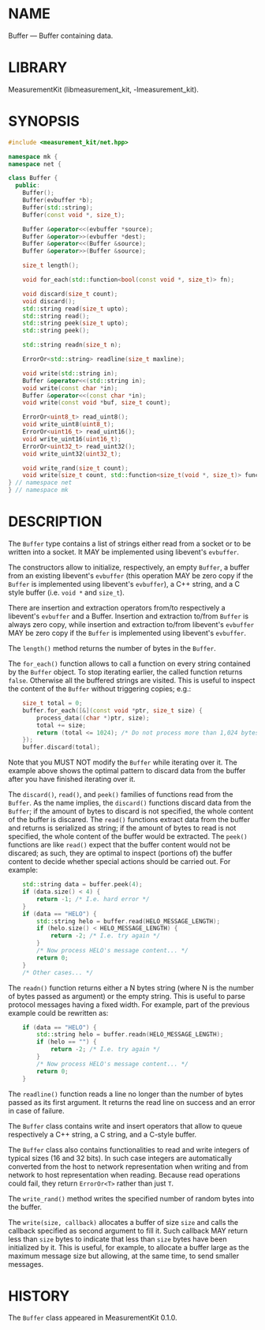 # NAME
Buffer &mdash; Buffer containing data.

# LIBRARY
MeasurementKit (libmeasurement_kit, -lmeasurement_kit).

# SYNOPSIS

```C++
#include <measurement_kit/net.hpp>

namespace mk {
namespace net {

class Buffer {
  public:
    Buffer();
    Buffer(evbuffer *b);
    Buffer(std::string);
    Buffer(const void *, size_t);

    Buffer &operator<<(evbuffer *source);
    Buffer &operator>>(evbuffer *dest);
    Buffer &operator<<(Buffer &source);
    Buffer &operator>>(Buffer &source);

    size_t length();

    void for_each(std::function<bool(const void *, size_t)> fn);

    void discard(size_t count);
    void discard();
    std::string read(size_t upto);
    std::string read();
    std::string peek(size_t upto);
    std::string peek();

    std::string readn(size_t n);

    ErrorOr<std::string> readline(size_t maxline);

    void write(std::string in);
    Buffer &operator<<(std::string in);
    void write(const char *in);
    Buffer &operator<<(const char *in);
    void write(const void *buf, size_t count);

    ErrorOr<uint8_t> read_uint8();
    void write_uint8(uint8_t);
    ErrorOr<uint16_t> read_uint16();
    void write_uint16(uint16_t);
    ErrorOr<uint32_t> read_uint32();
    void write_uint32(uint32_t);

    void write_rand(size_t count);
    void write(size_t count, std::function<size_t(void *, size_t)> func);
} // namespace net
} // namespace mk
```

# DESCRIPTION

The `Buffer` type contains a list of strings either read from a socket or
to be written into a socket. It MAY be implemented using libevent's `evbuffer`.

The constructors allow to initialize, respectively, an empty `Buffer`, a
buffer from an existing libevent's `evbuffer` (this operation MAY be zero
copy if the `Buffer` is implemented using libevent's `evbuffer`), a C++
string, and a C style buffer (i.e. `void *` and `size_t`).

There are insertion and extraction operators from/to respectively a libevent's
`evbuffer` and a Buffer. Insertion and extraction to/from `Buffer` is always
zero copy, while insertion and extraction to/from libevent's `evbuffer` MAY be
zero copy if the `Buffer` is implemented using libevent's `evbuffer`.

The `length()` method returns the number of bytes in the `Buffer`.

The `for_each()` function allows to call a function on every string contained
by the `Buffer` object. To stop iterating earlier, the called function returns
`false`. Otherwise all the buffered strings are visited. This is useful to
inspect the content of the `Buffer` without triggering copies; e.g.:

```C++
    size_t total = 0;
    buffer.for_each([&](const void *ptr, size_t size) {
        process_data((char *)ptr, size);
        total += size;
        return (total <= 1024); /* Do not process more than 1,024 bytes */
    });
    buffer.discard(total);
```

Note that you MUST NOT modify the `Buffer` while iterating over it. The example
above shows the optimal pattern to discard data from the buffer after you have
finished iterating over it.

The `discard()`, `read()`, and `peek()` families of functions read from the
`Buffer`. As the name implies, the `discard()` functions discard data from
the `Buffer`; if the amount of bytes to discard is not specified, the whole
content of the buffer is discared. The `read()` functions extract data from the
buffer and returns is serialized as string; if the amount of bytes to read is
not specified, the whole content of the buffer would be extracted. The `peek()`
functions are like `read()` expect that the buffer content would not be
discared; as such, they are optimal to inspect (portions of) the buffer content
to decide whether special actions should be carried out. For example:

```C++
    std::string data = buffer.peek(4);
    if (data.size() < 4) {
        return -1; /* I.e. hard error */
    }
    if (data == "HELO") {
        std::string helo = buffer.read(HELO_MESSAGE_LENGTH);
        if (helo.size() < HELO_MESSAGE_LENGTH) {
            return -2; /* I.e. try again */
        }
        /* Now process HELO's message content... */
        return 0;
    }
    /* Other cases... */
```

The `readn()` function returns either a N bytes string (where N is the number
of bytes passed as argument) or the empty string. This is useful to parse
protocol messages having a fixed width. For example, part of the previous example
could be rewritten as:

```C++
    if (data == "HELO") {
        std::string helo = buffer.readn(HELO_MESSAGE_LENGTH);
        if (helo == "") {
            return -2; /* I.e. try again */
        }
        /* Now process HELO's message content... */
        return 0;
    }
```

The `readline()` function reads a line no longer than the number of bytes
passed as its first argument. It returns the read line on success and an
error in case of failure.

The `Buffer` class contains write and insert operators that allow to queue
respectively a C++ string, a C string, and a C-style buffer.

The `Buffer` class also contains functionalities to read and write integers
of typical sizes (16 and 32 bits). In such case integers are automatically
converted from the host to network representation when writing and from network
to host representation when reading. Because read operations could fail, they
return `ErrorOr<T>` rather than just `T`.

The `write_rand()` method writes the specified number of random bytes
into the buffer.

The `write(size, callback)` allocates a buffer of size `size` and calls the
callback specified as second argument to fill it. Such callback MAY return
less than `size` bytes to indicate that less than `size` bytes have been
initialized by it. This is useful, for example, to allocate a buffer large
as the maximum message size but allowing, at the same time, to send smaller
messages.

# HISTORY

The `Buffer` class appeared in MeasurementKit 0.1.0.
